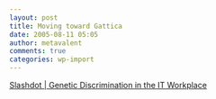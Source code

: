 ```yaml
---
layout: post
title: Moving toward Gattica
date: 2005-08-11 05:05
author: metavalent
comments: true
categories: wp-import
---
```

<a href="https://yro.slashdot.org/article.pl?sid=05/08/10/1724246&amp;tid=158&amp;tid=191&amp;tid=187&amp;tid=14">Slashdot | Genetic Discrimination in the IT Workplace</a>
